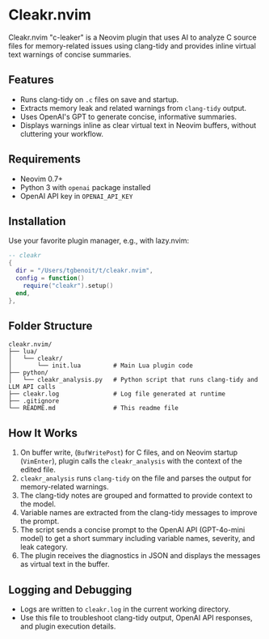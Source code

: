 # Cleakr.nvim

Cleakr.nvim "c-leaker" is a Neovim plugin that uses AI to analyze C source files for memory-related issues using clang-tidy and provides inline virtual text warnings of concise summaries.

## Features

- Runs clang-tidy on `.c` files on save and startup.
- Extracts memory leak and related warnings from `clang-tidy` output.
- Uses OpenAI's GPT to generate concise, informative summaries.
- Displays warnings inline as clear virtual text in Neovim buffers, without cluttering your workflow.

## Requirements

- Neovim 0.7+
- Python 3 with `openai` package installed
- OpenAI API key in `OPENAI_API_KEY`

## Installation

Use your favorite plugin manager, e.g., with lazy.nvim:
```lua
-- cleakr
{
  dir = "/Users/tgbenoit/t/cleakr.nvim",
  config = function()
    require("cleakr").setup()
  end,
},
```

## Folder Structure

```
cleakr.nvim/
├── lua/
│   └── cleakr/
│       └── init.lua         # Main Lua plugin code
├── python/
│   └── cleakr_analysis.py   # Python script that runs clang-tidy and LLM API calls
├── cleakr.log               # Log file generated at runtime
├── .gitignore
└── README.md                # This readme file
```

## How It Works

1. On buffer write, (`BufWritePost`) for C files, and on Neovim startup (`VimEnter`), plugin calls the `cleakr_analysis` with the context of the edited file.
2. `cleakr_analysis` runs `clang-tidy` on the file and parses the output for memory-related warnings.
3. The clang-tidy notes are grouped and formatted to provide context to the model.
4. Variable names are extracted from the clang-tidy messages to improve the prompt.
5. The script sends a concise prompt to the OpenAI API (GPT-4o-mini model) to get a short summary including variable names, severity, and leak category.
6. The plugin receives the diagnostics in JSON and displays the messages as virtual text in the buffer.

## Logging and Debugging

- Logs are written to `cleakr.log` in the current working directory.
- Use this file to troubleshoot clang-tidy output, OpenAI API responses, and plugin execution details.